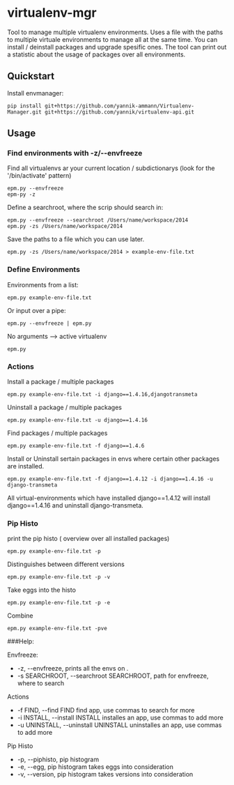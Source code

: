 # virtualenv-mgr

Tool to manage multiple virtualenv environments. Uses a file with the paths to multiple virtuale environments to manage all at the same time. You can install / deinstall packages and upgrade spesific ones. The tool can print out a statistic about the usage of packages over all environments.



## Quickstart

Install envmanager:

    pip install git+https://github.com/yannik-ammann/Virtualenv-Manager.git git+https://github.com/yannik/virtualenv-api.git
    


## Usage

### Find environments with -z/--envfreeze

Find all virtualenvs ar your current location / subdictionarys (look for the '/bin/activate' pattern)

    epm.py --envfreeze
    epm-py -z
    
Define a searchroot, where the scrip should search in:

    epm.py --envfreeze --searchroot /Users/name/workspace/2014
    epm.py -zs /Users/name/workspace/2014
    
Save the paths to a file which you can use later.

    epm.py -zs /Users/name/workspace/2014 > example-env-file.txt

### Define Environments

Environments from a list:

    epm.py example-env-file.txt

Or input over a pipe:

    epm.py --envfreeze | epm.py

No arguments --> active virtualenv

    epm.py
    
### Actions

Install a package / multiple packages

    epm.py example-env-file.txt -i django==1.4.16,djangotransmeta
    
Uninstall a package / multiple packages
    
    epm.py example-env-file.txt -u django==1.4.16
        
Find packages / multiple packages

    epm.py example-env-file.txt -f django==1.4.6
    
Install or Uninstall sertain packages in envs where certain other packages are installed.

    epm.py example-env-file.txt -f django==1.4.12 -i django==1.4.16 -u django-transmeta
    
All virtual-environments which have installed django==1.4.12 will install django==1.4.16 and uninstall django-transmeta.
    
### Pip Histo

print the pip histo ( overview over all installed packages)

    epm.py example-env-file.txt -p
    
Distinguishes between different versions

    epm.py example-env-file.txt -p -v
    
Take eggs into the histo

    epm.py example-env-file.txt -p -e
    
Combine

    epm.py example-env-file.txt -pve
    
###Help:

Envfreeze:
*  -z, --envfreeze,      prints all the envs on .
*  -s SEARCHROOT, --searchroot SEARCHROOT, path for envfreeze, where to search

Actions
*  -f FIND, --find FIND  find app, use commas to search for more
*  -i INSTALL, --install INSTALL installes an app, use commas to add more
*  -u UNINSTALL, --uninstall UNINSTALL uninstalles an app, use commas to add more

Pip Histo
*  -p, --piphisto,        pip histogram
*  -e, --egg,             pip histogram takes eggs into consideration
*  -v, --version,         pip histogram takes versions into consideration
